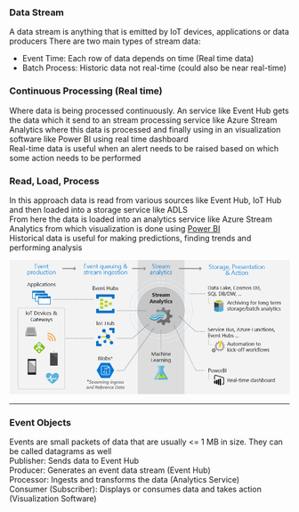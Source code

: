 ### Data Stream

A data stream is anything that is emitted by IoT devices, applications or data producers
There are two main types of stream data:

* Event Time: Each row of data depends on time (Real time data)
* Batch Process: Historic data not real-time (could also be near real-time)

### Continuous Processing (Real time)

Where data is being processed continuously. An service like Event Hub gets the data which it send to an stream processing service like Azure Stream Analytics where this data is processed and finally using in an visualization software like Power BI using real time dashboard  
Real-time data is useful when an alert needs to be raised based on which some action needs to be performed

### Read, Load, Process

In this approach data is read from various sources like Event Hub, IoT Hub and then loaded into a storage service like ADLS  
From here the data is loaded into an analytics service like Azure Stream Analytics from which visualization is done using [Power BI](../../../Tools%20&%20Services/Power%20BI/Power%20BI.md)  
Historical data is useful for making predictions, finding trends and performing analysis

![Azure Stream Analytics|600](../images/azure_stream_analytics.png)

---

### Event Objects

Events are small packets of data that are usually \<= 1 MB in size. They can be called datagrams as well  
Publisher: Sends data to Event Hub  
Producer: Generates an event data stream (Event Hub)  
Processor: Ingests and transforms the data (Analytics Service)  
Consumer (Subscriber): Displays or consumes data and takes action (Visualization Software)
